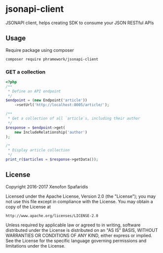 # jsonapi-client
JSONAPI client, helps creating SDK to consume your JSON RESTful APIs

## Usage
Require package using composer
```bash
composer require phramework/jsonapi-client
```

### GET a collection

```php
<?php
/**
 * Define an API endpoint
 */
$endpoint = (new Endpoint('article'))
    ->setUrl('http://localhost:8005/article/');

/**
 * Get a collection of all `article`s, including their author
 */
$response = $endpoint->get(
    new IncludeRelationship('author')
);

/*
 * Display article collection
 */
print_r($articles = $response->getData());
```

## License
Copyright 2016-2017 Xenofon Spafaridis

Licensed under the Apache License, Version 2.0 (the "License"); you may not use this file except in compliance with the License. You may obtain a copy of the License at

```
http://www.apache.org/licenses/LICENSE-2.0
```

Unless required by applicable law or agreed to in writing, software distributed under the License is distributed on an "AS IS" BASIS, WITHOUT WARRANTIES OR CONDITIONS OF ANY KIND, either express or implied. See the License for the specific language governing permissions and limitations under the License.